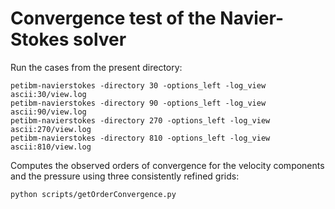 # Convergence test of the Navier-Stokes solver

Run the cases from the present directory:

```
petibm-navierstokes -directory 30 -options_left -log_view ascii:30/view.log
petibm-navierstokes -directory 90 -options_left -log_view ascii:90/view.log
petibm-navierstokes -directory 270 -options_left -log_view ascii:270/view.log
petibm-navierstokes -directory 810 -options_left -log_view ascii:810/view.log
```

Computes the observed orders of convergence for the velocity components and
the pressure using three consistently refined grids:

```
python scripts/getOrderConvergence.py
```
